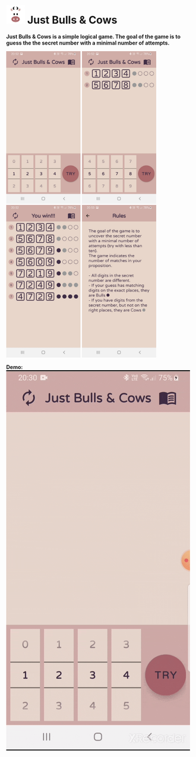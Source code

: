 <h1><img src="images/JustBullsAndCows_icon.png" alt="JustBullsAndCows" width="50"/> Just Bulls & Cow‪s‬</h1>

**Just Bulls & Cows is a simple logical game. The goal of the game is to guess the the secret number with a minimal number of attempts.**
<p float="left">
  <img src="images/JustBullsAndCows_1.jpg" alt="JustBullsAndCows" width="200"/>
  <img src="images/JustBullsAndCows_2.jpg" alt="JustBullsAndCows" width="200"/>
  <img src="images/JustBullsAndCows_3.jpg" alt="JustBullsAndCows" width="200"/>
  <img src="images/JustBullsAndCows_4.jpg" alt="JustBullsAndCows" width="200"/>
</p>

**Demo:**
<img src="images/demo.gif" alt="demo"/>
